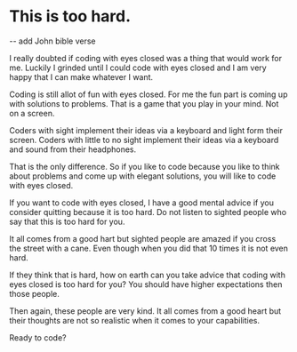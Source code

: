 # This is too hard.

-- add John bible verse

I really doubted if coding with eyes closed was a thing that would work for me.
Luckily I grinded until I could code with eyes closed and I am very happy that I can make whatever I want.

Coding is still allot of fun with eyes closed. 
For me the fun part is coming up with solutions to problems.
That is a game that you play in your mind. Not on a screen.

Coders with sight implement their ideas via a keyboard and light form their screen.
Coders with little to no sight implement their ideas via a keyboard and sound from their headphones.

That is the only difference.
So if you like to code because you like to think about problems and come up with elegant solutions, you will like to code with eyes closed.

If you want to code with eyes closed, I have a good mental advice if you consider quitting because it is too hard.
Do not listen to sighted people who say that this is too hard for you.

It all comes from a good hart but sighted people are amazed if you cross the street with a cane.
Even though when you did that 10 times it is not even hard.

If they think that is hard, how on earth can you take advice that coding with eyes closed is too hard for you?
You should have higher expectations then those people.

Then again, these people are very kind. It all comes from a good heart but their thoughts are not so realistic when it comes to your capabilities.

Ready to code?


